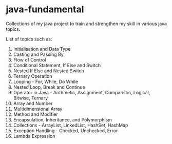 # java-fundamental

Collections of my java project to train and strengthen my skill in various java topics.

List of topics such as:
1. Initialisation and Data Type
2. Casting and Passing By
3. Flow of Control
4. Conditional Statement, If Else and Switch
5. Nested If Else and Nested Switch
6. Ternary Operation
7. Looping - For, While, Do While
8. Nested Loop, Break and Continue
9. Operator in Java - Arithmetic, Assignment, Comparison, Logical, Bitwise, Ternary
10. Array and Number
11. Multidimensional Array
12. Method and Modifier
13. Encapsulation, Inheritance, and Polymorphism
14. Collections - ArrayList, LinkedList, HashSet, HashMap
15. Exception Handling - Checked, Unchecked, Error
16. Lambda Expression
